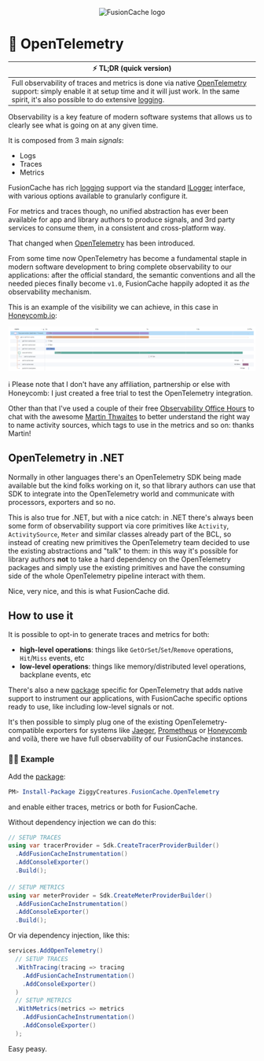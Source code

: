 <div align="center">

![FusionCache logo](logo-128x128.png)

</div>


# 🔭 OpenTelemetry

| ⚡ TL;DR (quick version) |
| -------- |
| Full observability of traces and metrics is done via native [OpenTelemetry](OpenTelemetry.md) support: simply enable it at setup time and it will just work. In the same spirit, it's also possible to do extensive [logging](Logging.md). |

Observability is a key feature of modern software systems that allows us to clearly see what is going on at any given time.

It is composed from 3 main _signals_:
- Logs
- Traces
- Metrics

FusionCache has rich [logging](Logging.md) support via the standard [ILogger](https://learn.microsoft.com/en-us/dotnet/core/extensions/logging) interface, with various options available to granularly configure it.

For metrics and traces though, no unified abstraction has ever been available for app and library authors to produce signals, and 3rd party services to consume them, in a consistent and cross-platform way.

That changed when [OpenTelemetry](https://opentelemetry.io/) has been introduced.

From some time now OpenTelemetry has become a fundamental staple in modern software development to bring complete observability to our applications: after the official standard, the semantic conventions and all the needed pieces finally become `v1.0`, FusionCache happily adopted it as *the* observability mechanism.

This is an example of the visibility we can achieve, in this case in [Honeycomb.io](Honeycomb):

![An example of the visibility obtainable by using OpenTelemetry, in this case thanks to the Honeycomb SAAS](images/opentelemetry-example.png)

ℹ️ Please note that I don't have any affiliation, partnership or else with Honeycomb: I just created a free trial to test the OpenTelemetry integration.

Other than that I've used a couple of their free [Observability Office Hours](https://www.honeycomb.io/devrel/observability-office-hours) to chat with the awesome [Martin Thwaites](https://twitter.com/MartinDotNet) to better understand the right way to name activity sources, which tags to use in the metrics and so on: thanks Martin!

## OpenTelemetry in .NET

Normally in other languages there's an OpenTelemetry SDK being made available but the kind folks working on it, so that library authors can use that SDK to integrate into the OpenTelemetry world and communicate with processors, exporters and so no.

This is also true for .NET, but with a nice catch: in .NET there's always been some form of observability support via core primitives like `Activity`, `ActivitySource`, `Meter` and similar classes already part of the BCL, so instead of creating new primitives the OpenTelemetry team decided to use the existing abstractions and "talk" to them: in this way it's possible for library authors **not** to take a hard dependency on the OpenTelemetry packages and simply use the existing primitives and have the consuming side of the whole OpenTelemetry pipeline interact with them.

Nice, very nice, and this is what FusionCache did.

## How to use it

It is possible to opt-in to generate traces and metrics for both:
- **high-level operations**: things like `GetOrSet`/`Set`/`Remove` operations, `Hit`/`Miss` events, etc
- **low-level operations**: things like memory/distributed level operations, backplane events, etc

There's also a new [package](https://www.nuget.org/packages/ZiggyCreatures.FusionCache.OpenTelemetry/) specific for OpenTelemetry that adds native support to instrument our applications, with FusionCache specific options ready to use, like including low-level signals or not.

It's then possible to simply plug one of the existing OpenTelemetry-compatible exporters for systems like [Jaeger](https://www.jaegertracing.io/), [Prometheus](https://prometheus.io/) or [Honeycomb](https://www.honeycomb.io/) and voilà, there we have full observability of our FusionCache instances.

### 👩‍💻 Example

Add the [package](https://www.nuget.org/packages/ZiggyCreatures.FusionCache.OpenTelemetry/):

```PowerShell
PM> Install-Package ZiggyCreatures.FusionCache.OpenTelemetry
```

and enable either traces, metrics or both for FusionCache.

Without dependency injection we can do this:

```csharp
// SETUP TRACES
using var tracerProvider = Sdk.CreateTracerProviderBuilder()
  .AddFusionCacheInstrumentation()
  .AddConsoleExporter()
  .Build();

// SETUP METRICS
using var meterProvider = Sdk.CreateMeterProviderBuilder()
  .AddFusionCacheInstrumentation()
  .AddConsoleExporter()
  .Build();
```

Or via dependency injection, like this:

```csharp
services.AddOpenTelemetry()
  // SETUP TRACES
  .WithTracing(tracing => tracing
    .AddFusionCacheInstrumentation()
    .AddConsoleExporter()
  )
  // SETUP METRICS
  .WithMetrics(metrics => metrics
    .AddFusionCacheInstrumentation()
    .AddConsoleExporter()
  );
```

Easy peasy.